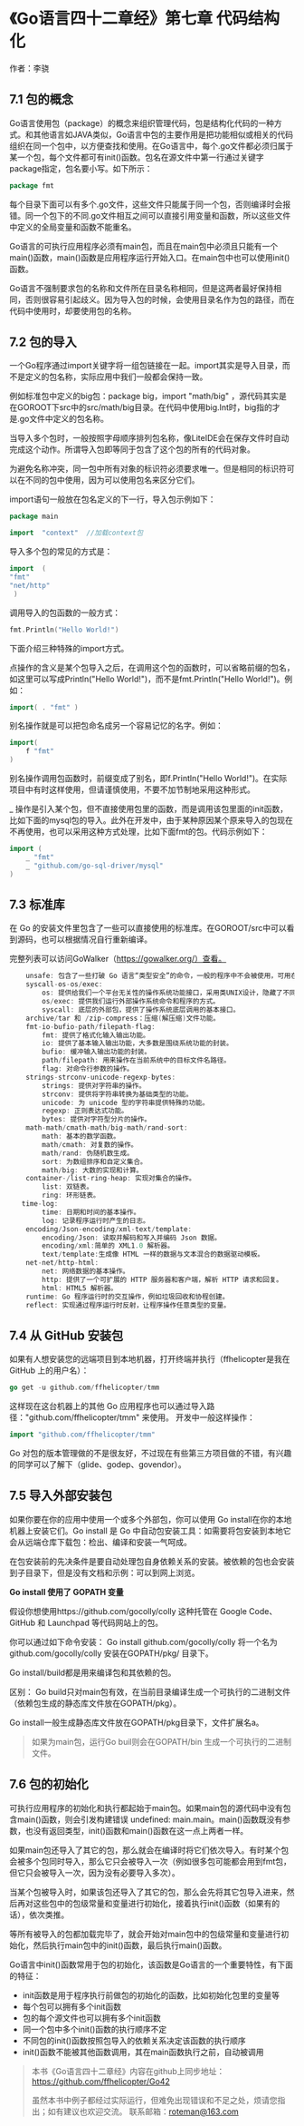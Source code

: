 # 《Go语言四十二章经》第七章 代码结构化

作者：李骁

## 7.1 包的概念

Go语言使用包（package）的概念来组织管理代码，包是结构化代码的一种方式。和其他语言如JAVA类似，Go语言中包的主要作用是把功能相似或相关的代码组织在同一个包中，以方便查找和使用。在Go语言中，每个.go文件都必须归属于某一个包，每个文件都可有init()函数。包名在源文件中第一行通过关键字package指定，包名要小写。如下所示：

```Go
package fmt
```

每个目录下面可以有多个.go文件，这些文件只能属于同一个包，否则编译时会报错。同一个包下的不同.go文件相互之间可以直接引用变量和函数，所以这些文件中定义的全局变量和函数不能重名。

Go语言的可执行应用程序必须有main包，而且在main包中必须且只能有一个main()函数，main()函数是应用程序运行开始入口。在main包中也可以使用init()函数。

Go语言不强制要求包的名称和文件所在目录名称相同，但是这两者最好保持相同，否则很容易引起歧义。因为导入包的时候，会使用目录名作为包的路径，而在代码中使用时，却要使用包的名称。


## 7.2 包的导入

一个Go程序通过import关键字将一组包链接在一起。import其实是导入目录，而不是定义的包名称，实际应用中我们一般都会保持一致。

例如标准包中定义的big包：package big，import  "math/big" ，源代码其实是在GOROOT下src中的src/math/big目录。在代码中使用big.Int时，big指的才是.go文件中定义的包名称。

当导入多个包时，一般按照字母顺序排列包名称，像LiteIDE会在保存文件时自动完成这个动作。所谓导入包即等同于包含了这个包的所有的代码对象。

为避免名称冲突，同一包中所有对象的标识符必须要求唯一。但是相同的标识符可以在不同的包中使用，因为可以使用包名来区分它们。

import语句一般放在包名定义的下一行，导入包示例如下：

```Go
package main

import  "context"  //加载context包
```

导入多个包的常见的方式是：

```Go
import  (
"fmt"
"net/http"
 )
```

调用导入的包函数的一般方式：

```Go
fmt.Println("Hello World!")
```

下面介绍三种特殊的import方式。

点操作的含义是某个包导入之后，在调用这个包的函数时，可以省略前缀的包名，如这里可以写成Println("Hello World!")，而不是fmt.Println("Hello World!")。例如：
```Go
import( . "fmt" ) 

```

别名操作就是可以把包命名成另一个容易记忆的名字。例如：
```Go
import(
    f "fmt"
)
```
别名操作调用包函数时，前缀变成了别名，即f.Println("Hello World!")。在实际项目中有时这样使用，但请谨慎使用，不要不加节制地采用这种形式。


\_ 操作是引入某个包，但不直接使用包里的函数，而是调用该包里面的init函数，比如下面的mysql包的导入。此外在开发中，由于某种原因某个原来导入的包现在不再使用，也可以采用这种方式处理，比如下面fmt的包。代码示例如下：
```Go
import (
	_ "fmt"
	_ "github.com/go-sql-driver/mysql"
)
```

## 7.3 标准库

在 Go 的安装文件里包含了一些可以直接使用的标准库。在GOROOT/src中可以看到源码，也可以根据情况自行重新编译。

完整列表可以访问GoWalker（https://gowalker.org/）查看。

```Go
    unsafe: 包含了一些打破 Go 语言“类型安全”的命令，一般的程序中不会被使用，可用在 C/C++ 程序的调用中。
    syscall-os-os/exec:
    	os: 提供给我们一个平台无关性的操作系统功能接口，采用类UNIX设计，隐藏了不同操作系统间差异，让不同的文件系统和操作系统对象表现一致。
    	os/exec: 提供我们运行外部操作系统命令和程序的方式。
    	syscall: 底层的外部包，提供了操作系统底层调用的基本接口。
    archive/tar 和 /zip-compress：压缩(解压缩)文件功能。
    fmt-io-bufio-path/filepath-flag:
    	fmt: 提供了格式化输入输出功能。
    	io: 提供了基本输入输出功能，大多数是围绕系统功能的封装。
    	bufio: 缓冲输入输出功能的封装。
    	path/filepath: 用来操作在当前系统中的目标文件名路径。
    	flag: 对命令行参数的操作。　　
    strings-strconv-unicode-regexp-bytes:
    	strings: 提供对字符串的操作。
    	strconv: 提供将字符串转换为基础类型的功能。
    	unicode: 为 unicode 型的字符串提供特殊的功能。
    	regexp: 正则表达式功能。
    	bytes: 提供对字符型分片的操作。
    math-math/cmath-math/big-math/rand-sort:
    	math: 基本的数学函数。
    	math/cmath: 对复数的操作。
    	math/rand: 伪随机数生成。
    	sort: 为数组排序和自定义集合。
    	math/big: 大数的实现和计算。 　　
    container-/list-ring-heap: 实现对集合的操作。
    	list: 双链表。
    	ring: 环形链表。
   time-log:
        time: 日期和时间的基本操作。
        log: 记录程序运行时产生的日志。
    encoding/Json-encoding/xml-text/template:
        encoding/Json: 读取并解码和写入并编码 Json 数据。
        encoding/xml:简单的 XML1.0 解析器。
        text/template:生成像 HTML 一样的数据与文本混合的数据驱动模板。
    net-net/http-html:
        net: 网络数据的基本操作。
        http: 提供了一个可扩展的 HTTP 服务器和客户端，解析 HTTP 请求和回复。
        html: HTML5 解析器。
    runtime: Go 程序运行时的交互操作，例如垃圾回收和协程创建。
    reflect: 实现通过程序运行时反射，让程序操作任意类型的变量。
```

## 7.4 从 GitHub 安装包
如果有人想安装您的远端项目到本地机器，打开终端并执行（ffhelicopter是我在 GitHub 上的用户名）：

```Go
go get -u github.com/ffhelicopter/tmm
```
这样现在这台机器上的其他 Go 应用程序也可以通过导入路径："github.com/ffhelicopter/tmm" 来使用。 开发中一般这样操作：

```Go
import "github.com/ffhelicopter/tmm"
```
Go 对包的版本管理做的不是很友好，不过现在有些第三方项目做的不错，有兴趣的同学可以了解下（glide、godep、govendor）。

## 7.5 导入外部安装包
如果你要在你的应用中使用一个或多个外部包，你可以使用 Go install在你的本地机器上安装它们。Go install 是 Go 中自动包安装工具：如需要将包安装到本地它会从远端仓库下载包：检出、编译和安装一气呵成。

在包安装前的先决条件是要自动处理包自身依赖关系的安装。被依赖的包也会安装到子目录下，但是没有文档和示例：可以到网上浏览。

**Go install 使用了 GOPATH 变量**

假设你想使用https://github.com/gocolly/colly 这种托管在 Google Code、GitHub 和 Launchpad 等代码网站上的包。

你可以通过如下命令安装： Go install github.com/gocolly/colly 将一个名为 github.com/gocolly/colly   安装在GOPATH/pkg/ 目录下。

Go install/build都是用来编译包和其依赖的包。

区别： Go build只对main包有效，在当前目录编译生成一个可执行的二进制文件（依赖包生成的静态库文件放在GOPATH/pkg）。

Go install一般生成静态库文件放在GOPATH/pkg目录下，文件扩展名a。

>如果为main包，运行Go buil则会在GOPATH/bin 生成一个可执行的二进制文件。

## 7.6 包的初始化


可执行应用程序的初始化和执行都起始于main包。如果main包的源代码中没有包含main()函数，则会引发构建错误 undefined: main.main。main()函数既没有参数，也没有返回类型，init()函数和main()函数在这一点上两者一样。

如果main包还导入了其它的包，那么就会在编译时将它们依次导入。有时某个包会被多个包同时导入，那么它只会被导入一次（例如很多包可能都会用到fmt包，但它只会被导入一次，因为没有必要导入多次）。

当某个包被导入时，如果该包还导入了其它的包，那么会先将其它包导入进来，然后再对这些包中的包级常量和变量进行初始化，接着执行init()函数（如果有的话），依次类推。

等所有被导入的包都加载完毕了，就会开始对main包中的包级常量和变量进行初始化，然后执行main包中的init()函数，最后执行main()函数。

Go语言中init()函数常用于包的初始化，该函数是Go语言的一个重要特性，有下面的特征：

* init函数是用于程序执行前做包的初始化的函数，比如初始化包里的变量等
* 每个包可以拥有多个init函数
* 包的每个源文件也可以拥有多个init函数
* 同一个包中多个init()函数的执行顺序不定
* 不同包的init()函数按照包导入的依赖关系决定该函数的执行顺序
* init()函数不能被其他函数调用，其在main函数执行之前，自动被调用



>本书《Go语言四十二章经》内容在github上同步地址：https://github.com/ffhelicopter/Go42
>
>
>虽然本书中例子都经过实际运行，但难免出现错误和不足之处，烦请您指出；如有建议也欢迎交流。
>联系邮箱：roteman@163.com